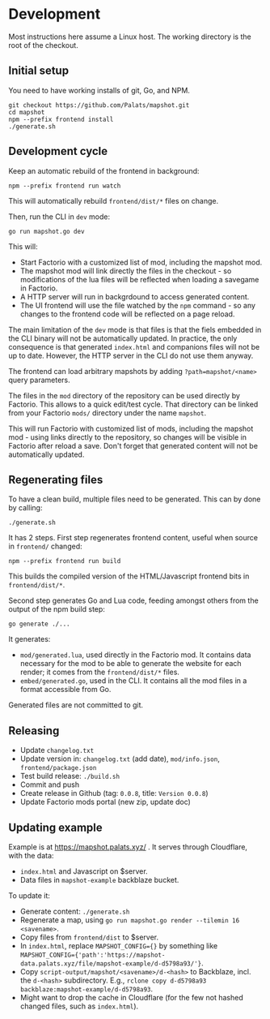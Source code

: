 # Development

Most instructions here assume a Linux host. The working directory is the root of
the checkout.

## Initial setup

You need to have working installs of git, Go, and NPM.

```
git checkout https://github.com/Palats/mapshot.git
cd mapshot
npm --prefix frontend install
./generate.sh
```

## Development cycle

Keep an automatic rebuild of the frontend in background:
```
npm --prefix frontend run watch
```
This will automatically rebuild `frontend/dist/*` files on change.

Then, run the CLI in `dev` mode:
```
go run mapshot.go dev
```

This will:
 - Start Factorio with a customized list of mod, including the mapshot mod.
 - The mapshot mod will link directly the files in the checkout - so
   modifications of the lua files will be reflected when loading a savegame in
   Factorio.
 - A HTTP server will run in backgrdound to access generated content.
 - The UI frontend will use the file watched by the `npm` command - so any
   changes to the frontend code will be reflected on a page reload.

The main limitation of the `dev` mode is that files is that the fiels embedded in the CLI binary will not be automatically updated. In practice, the only consequence is that generated `index.html` and companions files will not be up to date. However, the HTTP server in the CLI do not use them anyway.

The frontend can load arbitrary mapshots by adding `?path=mapshot/<name>` query parameters.

The files in the `mod` directory of the repository can be used directly by
Factorio. This allows to a quick edit/test cycle. That directory can be linked
from your Factorio `mods/` directory under the name `mapshot`.

This will run Factorio with customized list of mods, including the mapshot mod - using links directly to the repository, so changes will be visible in Factorio after reload a save. Don't forget that generated content will not be automatically updated.

## Regenerating files

To have a clean build, multiple files need to be generated. This can by done by calling:
```
./generate.sh
```

It has 2 steps. First step regenerates frontend content, useful when source in `frontend/`
changed:
```
npm --prefix frontend run build
```

This builds the compiled version of the HTML/Javascript frontend bits in
`frontend/dist/*`.

Second step generates Go and Lua code, feeding amongst others from the output of
the npm build step:
```
go generate ./...
```

It generates:
- `mod/generated.lua`, used directly in the Factorio mod. It contains data
   necessary for the mod to be able to generate the website for each render; it
   comes from the `frontend/dist/*` files.
- `embed/generated.go`, used in the CLI. It contains all the mod files in a
   format accessible from Go.

Generated files are not committed to git.

## Releasing

* Update `changelog.txt`
* Update version in: `changelog.txt` (add date), `mod/info.json`, `frontend/package.json`
* Test build release: `./build.sh`
* Commit and push
* Create release in Github (tag: `0.0.8`, title: `Version 0.0.8`)
* Update Factorio mods portal (new zip, update doc)

## Updating example

Example is at https://mapshot.palats.xyz/ . It serves through Cloudflare, with the data:
* `index.html` and Javascript on $server.
* Data files in `mapshot-example` backblaze bucket.

To update it:
* Generate content: `./generate.sh`
* Regenerate a map, using `go run mapshot.go render --tilemin 16 <savename>`.
* Copy files from `frontend/dist` to $server.
* In `index.html`, replace `MAPSHOT_CONFIG={}` by something like `MAPSHOT_CONFIG={'path':'https://mapshot-data.palats.xyz/file/mapshot-example/d-d5798a93/'}`.
* Copy `script-output/mapshot/<savename>/d-<hash>` to Backblaze, incl. the `d-<hash>` subdirectory. E.g., `rclone copy d-d5798a93 backblaze:mapshot-example/d-d5798a93`.
* Might want to drop the cache in Cloudflare (for the few not hashed changed files, such as `index.html`).